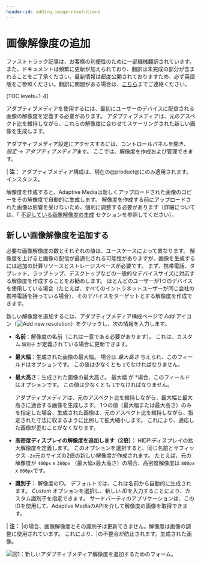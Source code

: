 ```yaml
---
header-id: adding-image-resolutions
---
```


# 画像解像度の追加

<p class="alert alert-info"><span class="wysiwyg-color-blue120">ファストトラック記事は、お客様の利便性のために一部機械翻訳されています。また、ドキュメントは頻繁に更新が加えられており、翻訳は未完成の部分が含まれることをご了承ください。最新情報は都度公開されておりますため、必ず英語版をご参照ください。翻訳に問題がある場合は、<a href="mailto:support-content-jp@liferay.com">こちら</a>までご連絡ください。</span></p>

[TOC levels=1-4]

アダプティブメディアを使用するには、最初にユーザーのデバイスに配信される画像の解像度を定義する必要があります。 アダプティブメディアは、元のアスペクト比を維持しながら、これらの解像度に合わせてスケーリングされた新しい画像を生成します。

アダプティブメディア設定にアクセスするには、コントロールパネルを開き、 *設定* → *アダプティブメディア*ます。 ここでは、解像度を作成および管理できます。

| **注：** アダプティブメディア構成は、現在の@product@にのみ適用されます。インスタンス。

解像度を作成すると、Adaptive Mediaは新しくアップロードされた画像のコピーをその解像度で自動的に生成します。 解像度を作成する前にアップロードされた画像は影響を受けないため、個別に調整する必要があります（詳細については、「 [不足している画像解像度の生成](/docs/7-1/user/-/knowledge_base/u/managing-image-resolutions#generating-missing-image-resolutions) セクションを参照してください）。

## 新しい画像解像度を追加する

必要な画像解像度の数とそれぞれの値は、ユースケースによって異なります。 解像度を上げると画像の配信が最適化される可能性がありますが、画像を生成するには追加の計算リソースとストレージスペースが必要です。 まず、携帯電話、タブレット、ラップトップ、デスクトップなどの一般的なデバイスサイズに対応する解像度を作成することをお勧めします。 ほとんどのユーザーが1つのデバイスを使用している場合（たとえば、すべてのイントラネットユーザーが同じ会社の携帯電話を持っている場合）、そのデバイスをターゲットとする解像度を作成できます。

新しい解像度を追加するには、アダプティブメディア構成ページで *Add* アイコン（![Add new resolution](../../../images/icon-add.png)）をクリックし、次の情報を入力します。

  - **名前**：解像度の名前（これは一意である必要があります）。 これは、カスタム `識別子` が定義されている場合に更新できます。

  - **最大幅**：生成された画像の最大幅。 場合は *最大高さ* 与えられ、このフィールドはオプションです。 この値は少なくとも `1`でなければなりません。

  - **最大高さ**：生成された画像の最大高さ。 最大幅</em> が *場合、このフィールドはオプションです。 この値は少なくとも `1`でなければなりません。</p>

    アダプティブメディアは、元のアスペクト比を維持しながら、最大幅と最大高さに適合する画像を生成します。 1つの値（最大幅または最大高さ）のみを指定した場合、生成された画像は、元のアスペクト比を維持しながら、指定された寸法に収まるように比例して拡大縮小します。 これにより、適応した画像が歪むことがなくなります。</li>

  - **高密度ディスプレイの解像度を追加します（2倍）：** HIDPIディスプレイの拡大解像度を定義します。 このオプションを選択すると、同じ名前とサフィックス `-2x`元のサイズの2倍の新しい解像度が作成されます。 たとえば、元の解像度が `400px` x `300px` （最大幅x最大高さ）の場合、高密度解像度は `800px` x `600px`です。

  - **識別子：** 解像度のID。 デフォルトでは、これは名前から自動的に生成されます。 *Custom* オプションを選択し、新しい *ID*を入力することにより、カスタム識別子を指定できます。 サードパーティのアプリケーションは、このIDを使用して、Adaptive MediaのAPIを介して解像度の画像を取得できます。</ul>

| **注：** |の場合、画像解像度とその識別子は更新できません。解像度は画像の調整に使用されています。 これにより、|の不整合が防止されます。生成された画像。

![図1：新しいアダプティブメディア解像度を追加するためのフォーム。](../../../images/adaptive-media-new-img-resolution.png)
